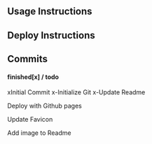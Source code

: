 ## Usage Instructions

## Deploy Instructions

## Commits 

#### finished[x] / todo

xInitial Commit
x-Initialize Git
x-Update Readme

Deploy with Github pages

Update Favicon

Add image to Readme


